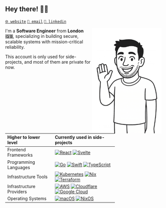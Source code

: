 ## Hey there! 👋🏼

[`🌐 website`](https://www.marcm.dev/) [`📧 email`](mailto:hello@marcm.dev) [
`💼 linkedin`](https://linkedin.com/in/marc-molina)

<img align="right" src="character.png" width="225" alt="Illustration">

I'm a **Software Engineer** from **London 🇬🇧**, specializing in building secure, scalable systems with mission-critical reliability.

This account is only used for side-projects, and most of them are private for now.

<div style="width: 70%;">

| Higher to lower level    | Currently used in side-projects                                                                                                                                                                                                                                                                                                                                                                                                                   |
|:-------------------------|:--------------------------------------------------------------------------------------------------------------------------------------------------------------------------------------------------------------------------------------------------------------------------------------------------------------------------------------------------------------------------------------------------------------------------------------------------|
| Frontend Frameworks      | [![React](https://img.shields.io/badge/react-%2320232a.svg?style=for-the-badge&logo=react&logoColor=%2361DAFB)](https://react.dev/) [![Svelte](https://img.shields.io/badge/svelte-%23f1413d.svg?style=for-the-badge&logo=svelte&logoColor=white)](https://svelte.dev/)                                                                                                                                                                           |
| Programming Languages    | [![Go](https://img.shields.io/badge/go-%2300ADD8.svg?style=for-the-badge&logo=go&logoColor=white)](https://go.dev/) [![Swift](https://img.shields.io/badge/swift-F54A2A?style=for-the-badge&logo=swift&logoColor=white)](https://swift.org/) [![TypeScript](https://img.shields.io/badge/typescript-%23007ACC.svg?style=for-the-badge&logo=typescript&logoColor=white)](https://www.typescriptlang.org/)                                          |
| Infrastructure Tools     | [![Kubernetes](https://img.shields.io/badge/kubernetes-%23326ce5.svg?style=for-the-badge&logo=kubernetes&logoColor=white)](https://kubernetes.io/) [![Nix](https://img.shields.io/badge/NIX-5277C3.svg?style=for-the-badge&logo=NixOS&logoColor=white)](https://nixos.org/) [![Terraform](https://img.shields.io/badge/terraform-%235835CC.svg?style=for-the-badge&logo=terraform&logoColor=white)](https://www.terraform.io/)                    |
| Infrastructure Providers | [![AWS](https://img.shields.io/badge/AWS-%23FF9900.svg?style=for-the-badge&logo=amazon-aws&logoColor=white)](https://aws.amazon.com/) [![Cloudflare](https://img.shields.io/badge/Cloudflare-F38020?style=for-the-badge&logo=Cloudflare&logoColor=white)](https://www.cloudflare.com/) [![Google Cloud](https://img.shields.io/badge/GoogleCloud-%234285F4.svg?style=for-the-badge&logo=google-cloud&logoColor=white)](https://cloud.google.com/) |
| Operating Systems        | [![macOS](https://img.shields.io/badge/mac%20os-000000?style=for-the-badge&logo=macos&logoColor=F0F0F0)](https://www.apple.com/macos/) [![NixOS](https://img.shields.io/badge/NIXOS-5277C3.svg?style=for-the-badge&logo=NixOS&logoColor=white)](https://nixos.org/)                                                                                                                                                                               |

</div>
